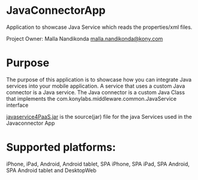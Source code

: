 JavaConnectorApp
================

Application to showcase Java Service which reads the properties/xml files.

Project Owner: Malla Nandikonda malla.nandikonda@kony.com

# Purpose

The purpose of this application is to showcase how you can integrate Java services into your mobile application. A service that uses a custom Java connector is a Java service. The Java connector is a custom Java Class that implements the com.konylabs.middleware.common.JavaService interface


[javaservice4PaaS.jar](https://github.com/kony/JavaConnectorApp/tree/master/Resources_Required) is the source(jar) file for the java Services used in the Javaconnector App

# Supported platforms:
iPhone, iPad, Android, Android tablet, SPA iPhone, SPA iPad, SPA Android, SPA Android tablet and DesktopWeb

